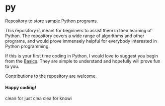 # py
Repository to store sample Python programs.

This repository is meant for beginners to assist them in their learning of Python. The repository covers a wide range of algorithms and other programs, and would prove immensely helpful for everybody interested in Python programming.

If this is your first time coding in Python, I would love to suggest you begin from the [Basics](https://github.com/Ofgeha-Gelana/py/tree/main/Basics/Exercise). They are simple to understand and hopefully will prove fun to you.


Contributions to the repository are welcome.



#### Happy coding!

clean for just clea clea for knowi